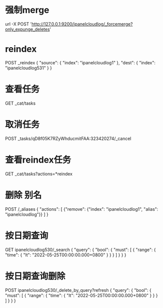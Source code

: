 # 强制merge

url -X POST 'http://127.0.0.1:9200/ipanelcloudlog/_forcemerge?only_expunge_deletes'

# reindex
POST _reindex
{
  "source": {
    "index": "ipanelcloudlog1"
  },
  "dest": {
    "index": "ipanelcloudlog531"
  }
}

# 查看任务
GET _cat/tasks

# 取消任务
POST _tasks/qD8f05K7RZyWhducmitFAA:323420274/_cancel

# 查看reindex任务
GET _cat/tasks?actions=*reindex

# 删除 别名
POST /_aliases
{
    "actions": [
        {"remove": {"index": "ipanelcloudlog1", "alias": "ipanelcloudlog"}}
    ]
}

# 按日期查询
GET ipanelcloudlog530/_search
{
  "query": {
    "bool": {
      "must": [
        {
          "range": {
            "time": {
              "lt": "2022-05-25T00:00:00.000+0800"
            }
          }
        }
      ]
    }
  }
}

# 按日期查询删除
POST ipanelcloudlog530/_delete_by_query?refresh
{
  "query": {
    "bool": {
      "must": [
        {
          "range": {
            "time": {
              "lt": "2022-05-25T00:00:00.000+0800"
            }
          }
        }
      ]
    }
  }
}